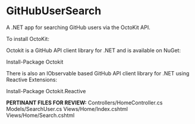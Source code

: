 # GitHubUserSearch
A .NET app for searching GitHub users via the OctoKit API.




To install OctoKit:

Octokit is a GitHub API client library for .NET and is available on NuGet:

Install-Package Octokit


There is also an IObservable based GitHub API client library for .NET using Reactive Extensions:

Install-Package Octokit.Reactive






**PERTINANT FILES FOR REVIEW:**
Controllers/HomeController.cs
Models/SearchUser.cs
Views/Home/Index.cshtml
Views/Home/Search.cshtml

